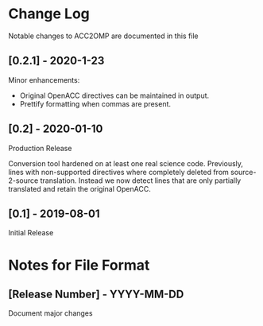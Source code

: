 # Change Log

Notable changes to ACC2OMP are documented in this file

## [0.2.1] - 2020-1-23

Minor enhancements:
- Original OpenACC directives can be maintained in output.
- Prettify formatting when commas are present.

## [0.2] - 2020-01-10

Production Release

Conversion tool hardened on at least one real science code.
Previously, lines with non-supported directives where completely
deleted from source-2-source translation. Instead we now detect
lines that are only partially translated and retain the original
OpenACC.

## [0.1] - 2019-08-01

Initial Release

# Notes for File Format

## [Release Number] - YYYY-MM-DD

Document major changes
